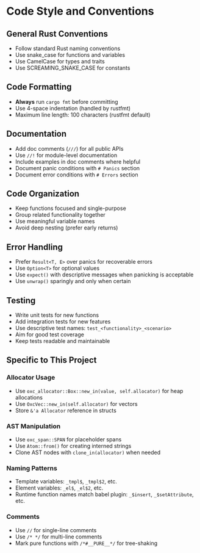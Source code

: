 # Code Style and Conventions

## General Rust Conventions
- Follow standard Rust naming conventions
- Use snake_case for functions and variables
- Use CamelCase for types and traits
- Use SCREAMING_SNAKE_CASE for constants

## Code Formatting
- **Always** run `cargo fmt` before committing
- Use 4-space indentation (handled by rustfmt)
- Maximum line length: 100 characters (rustfmt default)

## Documentation
- Add doc comments (`///`) for all public APIs
- Use `//!` for module-level documentation
- Include examples in doc comments where helpful
- Document panic conditions with `# Panics` section
- Document error conditions with `# Errors` section

## Code Organization
- Keep functions focused and single-purpose
- Group related functionality together
- Use meaningful variable names
- Avoid deep nesting (prefer early returns)

## Error Handling
- Prefer `Result<T, E>` over panics for recoverable errors
- Use `Option<T>` for optional values
- Use `expect()` with descriptive messages when panicking is acceptable
- Use `unwrap()` sparingly and only when certain

## Testing
- Write unit tests for new functions
- Add integration tests for new features
- Use descriptive test names: `test_<functionality>_<scenario>`
- Aim for good test coverage
- Keep tests readable and maintainable

## Specific to This Project

### Allocator Usage
- Use `oxc_allocator::Box::new_in(value, self.allocator)` for heap allocations
- Use `OxcVec::new_in(self.allocator)` for vectors
- Store `&'a Allocator` reference in structs

### AST Manipulation
- Use `oxc_span::SPAN` for placeholder spans
- Use `Atom::from()` for creating interned strings
- Clone AST nodes with `clone_in(allocator)` when needed

### Naming Patterns
- Template variables: `_tmpl$`, `_tmpl$2`, etc.
- Element variables: `_el$`, `_el$2`, etc.
- Runtime function names match babel plugin: `_$insert`, `_$setAttribute`, etc.

### Comments
- Use `//` for single-line comments
- Use `/* */` for multi-line comments
- Mark pure functions with `/*#__PURE__*/` for tree-shaking

